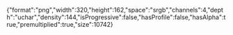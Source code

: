 {"format":"png","width":320,"height":162,"space":"srgb","channels":4,"depth":"uchar","density":144,"isProgressive":false,"hasProfile":false,"hasAlpha":true,"premultiplied":true,"size":10742}